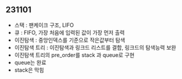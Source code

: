 ## 231101

- 스택 : 팬케이크 구조, LIFO
- 큐 : FIFO, 가장 처음에 입력된 값이 가장 먼저 출력
- 이진탐색 : 중앙인덱스를 기준으로 작은값부터 탐색
- 이진탐색 트리 : 이진탐색과 링크드 리스트를 결합, 링크드의 탐색능력 보완
- 이진탐색 트리의 pre_order를 stack 과 queue로 구현
- queue는 완료
- stack은 막힘

